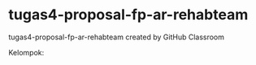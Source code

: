 # tugas4-proposal-fp-ar-rehabteam
tugas4-proposal-fp-ar-rehabteam created by GitHub Classroom

Kelompok: 
